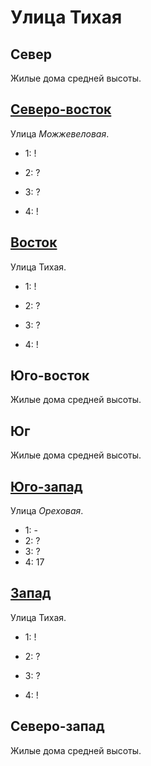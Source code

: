 # Улица Тихая

## Север

Жилые дома средней высоты.

## [Северо-восток](./530075.md)

Улица *Можжевеловая*.

* 1:    !
* 2:    ?

* 3:    ?
* 4:    !

## [Восток](./540080.md)

Улица Тихая.

* 1:    !
* 2:    ?

* 3:    ?
* 4:    !

## Юго-восток

Жилые дома средней высоты.

## Юг

Жилые дома средней высоты.

## [Юго-запад](./525085.md)

Улица *Ореховая*.

* 1:    -
* 2:    ?
* 3:    ?
* 4:    17

## [Запад](./520080.md)

Улица Тихая.

* 1:    !
* 2:    ?

* 3:    ?
* 4:    !

## Северо-запад

Жилые дома средней высоты.
